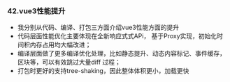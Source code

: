 ### 42.vue3性能提升

- ﻿我分别从代码、编译、打包三方面介绍vue3性能方面的提升
- ﻿代码层面性能优化主要体现在全新响应式式APi， 基于Proxy实现，初始化时间积内存占用均大幅改进；
- ﻿编译层面做了更多编译优化处理，比如静态提升、动态内容标记、事件缓存，区块等，可以有效跳过大量diff 过程；
- ﻿打包时更好的支持tree-shaking，因此整体体积更小，加载更快